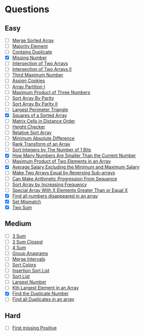 # Questions

## Easy
- [ ] [Merge Sorted Array](https://leetcode.com/problems/merge-sorted-array/)
- [ ] [Majority Element](https://leetcode.com/problems/majority-element/)
- [ ] [Contains Duplicate](https://leetcode.com/problems/contains-duplicate/)
- [x] [Missing Number](https://leetcode.com/problems/missing-number/)
- [ ] [Intersection of Two Arrays](https://leetcode.com/problems/intersection-of-two-arrays/)
- [ ] [Intersection of Two Arrays II](https://leetcode.com/problems/intersection-of-two-arrays-ii/)
- [ ] [Third Maximum Number](https://leetcode.com/problems/third-maximum-number/)
- [ ] [Assign Cookies](https://leetcode.com/problems/assign-cookies/)
- [ ] [Array Partition I](https://leetcode.com/problems/array-partition-i/)
- [ ] [Maximum Product of Three Numbers](https://leetcode.com/problems/maximum-product-of-three-numbers/)
- [ ] [Sort Array By Parity](https://leetcode.com/problems/sort-array-by-parity/)
- [ ] [Sort Array By Parity II](https://leetcode.com/problems/sort-array-by-parity-ii/)
- [ ] [Largest Perimeter Triangle](https://leetcode.com/problems/largest-perimeter-triangle/)
- [x] [Squares of a Sorted Array](https://leetcode.com/problems/squares-of-a-sorted-array/)
- [ ] [Matrix Cells in Distance Order](https://leetcode.com/problems/matrix-cells-in-distance-order/)
- [ ] [Height Checker](https://leetcode.com/problems/height-checker/)
- [ ] [Relative Sort Array](https://leetcode.com/problems/relative-sort-array/)
- [ ] [Minimum Absolute Difference](https://leetcode.com/problems/minimum-absolute-difference/)
- [ ] [Rank Transform of an Array](https://leetcode.com/problems/rank-transform-of-an-array/)
- [ ] [Sort Integers by The Number of 1 Bits](https://leetcode.com/problems/sort-integers-by-the-number-of-1-bits/)
- [x] [How Many Numbers Are Smaller Than the Current Number](https://leetcode.com/problems/how-many-numbers-are-smaller-than-the-current-number/)
- [ ] [Maximum Product of Two Elements in an Array](https://leetcode.com/problems/maximum-product-of-two-elements-in-an-array/)
- [x] [Average Salary Excluding the Minimum and Maximum Salary](https://leetcode.com/problems/average-salary-excluding-the-minimum-and-maximum-salary/)
- [ ] [Make Two Arrays Equal by Reversing Sub-arrays](https://leetcode.com/problems/make-two-arrays-equal-by-reversing-sub-arrays/)
- [ ] [Can Make Arithmetic Progression From Sequence](https://leetcode.com/problems/can-make-arithmetic-progression-from-sequence/)
- [ ] [Sort Array by Increasing Frequency](https://leetcode.com/problems/sort-array-by-increasing-frequency/)
- [ ] [Special Array With X Elements Greater Than or Equal X](https://leetcode.com/problems/special-array-with-x-elements-greater-than-or-equal-x/)
- [x] [Find all numbers disappeared in an array](https://leetcode.com/problems/find-all-numbers-disappeared-in-an-array/)
- [x] [Set Mismatch](https://leetcode.com/problems/set-mismatch/)
- [x] [Two Sum](https://leetcode.com/problems/two-sum/)

## Medium
- [ ] [3 Sum](https://leetcode.com/problems/3sum/)
- [ ] [3 Sum Closest](https://leetcode.com/problems/3sum-closest/)
- [ ] [4 Sum](https://leetcode.com/problems/4sum/)
- [ ] [Group Anagrams](https://leetcode.com/problems/group-anagrams/)
- [ ] [Merge Intervals](https://leetcode.com/problems/merge-intervals/)
- [ ] [Sort Colors](https://leetcode.com/problems/sort-colors/)
- [ ] [Insertion Sort List](https://leetcode.com/problems/insertion-sort-list/)
- [ ] [Sort List](https://leetcode.com/problems/sort-list/)
- [ ] [Largest Number](https://leetcode.com/problems/largest-number/)
- [ ] [Kth Largest Element in an Array](https://leetcode.com/problems/kth-largest-element-in-an-array/)
- [x] [Find the Duplicate Number](https://leetcode.com/problems/find-the-duplicate-number/)
- [ ] [Find all Duplicates in an array](https://leetcode.com/problems/find-all-duplicates-in-an-array/)

## Hard
- [ ] [First missing Positive](https://leetcode.com/problems/first-missing-positive/)

